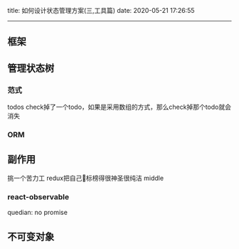 title: 如何设计状态管理方案(三,工具篇)
date: 2020-05-21 17:26:55

---

## 框架

## 管理状态树
### 范式
todos check掉了一个todo，如果是采用数组的方式，那么check掉那个todo就会消失
### ORM

## 副作用
挑一个苦力工
redux把自己标榜得很神圣很纯洁
middle


### react-observable
quedian: no promise

## 不可变对象

